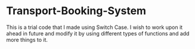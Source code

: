 # Transport-Booking-System
This is a trial code that I made using Switch Case. I wish to work upon it ahead in future and modify it by using different types of functions and add more things to it.
